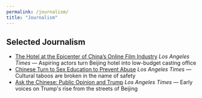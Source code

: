 ```yaml
---
permalink: /journalism/
title: "Journalism"
---
```


## Selected Journalism

- [The Hotel at the Epicenter of China’s Online Film Industry](https://www.latimes.com/world/asia/la-fg-china-floating-home-20171225-story.html)
*Los Angeles Times* — Aspiring actors turn Beijing hotel into low-budget casting office
- [Chinese Turn to Sex Education to Prevent Abuse](https://www.latimes.com/world/asia/la-fg-china-sex-ed-2017-story.html) 
*Los Angeles Times* — Cultural taboos are broken in the name of safety
- [Ask the Chinese: Public Opinion and Trump](https://www.latimes.com/world/asia/la-fg-china-trump-public-opinion-20171109-story.html)
*Los Angeles Times* — Early voices on Trump's rise from the streets of Beijing
